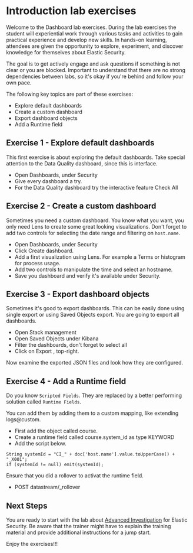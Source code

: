 # Introduction lab exercises

Welcome to the Dashboard lab exercises. During the lab exercises the student will experiential work through various tasks and activities to gain practical experience and develop new skills. In hands-on learning, attendees are given the opportunity to explore, experiment, and discover knowledge for themselves about Elastic Security.

The goal is to get actively engage and ask questions if something is not clear or you are blocked. Important to understand that there are no strong dependencies between labs, so it's okay if you're behind and follow your own pace.

The following key topics are part of these exercises:

- Explore default dashboards
- Create a custom dashboard
- Export dashboard objects
- Add a Runtime field

## Exercise 1 - Explore default dashboards

This first exercise is about exploring the default dashboards. Take special attention to the Data Quality dashboard, since this is interface.

- Open Dashboards, under Security
- Give every dashboard a try.
- For the Data Quality dashboard try the interactive feature Check All


## Exercise 2 - Create a custom dashboard

Sometimes you need a custom dashboard. You know what you want, you only need Lens to create some great looking visualizations. Don't forget to add two controls for selecting the date range and filtering on `host.name`.

- Open Dashboards, under Security
- Click Create dashboard.
- Add a first visualization using Lens. For example a Terms or histogram for process usage.
- Add two controls to manipulate the time and select an hostname.
- Save you dashboard and verify it's available under Security.

## Exercise 3 - Export dashboard objects

Sometimes it's good to export dashboards. This can be easily done using single export or using Saved Objects export. You are going to export all dashboards.

- Open Stack management
- Open Saved Objects under Kibana
- Filter the dashboards, don't forget to select all
- Click on Export , top-right.

Now examine the exported JSON files and look how they are configured.

## Exercise 4 - Add a Runtime field

Do you know `Scripted Fields`. They are replaced by a better performing solution called `Runtime Fields`.

You can add them by adding them to a custom mapping, like extending logs@custom.

- First add the object called course.
- Create a runtime field called course.system_id as type KEYWORD
- Add the script below.

```
String systemId = "CI_" + doc['host.name'].value.toUpperCase() + "_X001";
if (systemId != null) emit(systemId);
```

Ensure that you did a rollover to activat the runtime field.

- POST datastream/_rollover

## Next Steps

You are ready to start with the lab about [Advanced Investigation](../08-AdvancedInvestigation/README.md) for Elastic Security. Be aware that the trainer might have to explain the training material and provide additional instructions for a jump start.

Enjoy the exercises!!!